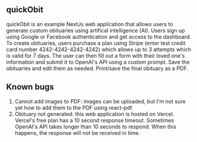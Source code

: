 ## quickObit
quickObit is an example NextJs web application that allows users to generate custom obituaries using artifical intelligence (AI). Users sign up using Google or Facebook authentication and get access to the dashboard. To create obituaries, users purchase a plan using Stripe (enter test credit card number 4242-4242-4242-4242) which allows up to 3 attempts which is valid for 7 days. The user can then fill out a form with their loved one's information and submit it to OpenAI's API using a custom prompt. Save the obituaries and edit them as needed. Print/save the final obituary as a PDF.

## Known bugs
1. Cannot add images to PDF: images can be uploaded, but I'm not sure yet how to add them to the PDF using react-pdf.
2. Obituary not generated: this web application is hosted on Vercel. Vercel's free plan has a 10 second response timeout. Sometimes OpenAI's API takes longer than 10 seconds to respond. When this happens, the response will not be received in time.
